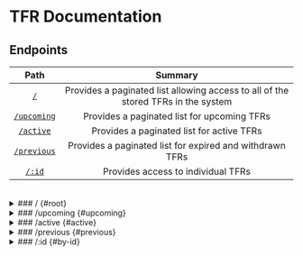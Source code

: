 # TFR Documentation

## Endpoints

|Path|Summary|
|:---:|:---:|
|[`/`](#root)|Provides a paginated list allowing access to all of the stored TFRs in the system|
|[`/upcoming`](#upcoming)|Provides a paginated list for upcoming TFRs|
|[`/active`](#active)|Provides a paginated list for active TFRs|
|[`/previous`](#previous)|Provides a paginated list for expired and withdrawn TFRs|
|[`/:id`](#by-id)|Provides access to individual TFRs|

<br>

<details>
<summary>### / {#root}
</summary>

<br>
The root path of this endpoint provides access to a paginated list of all TFRs currently stored in the system.

#### Parameters

|Name|Example|Description|
|:---:|:---:|:---:|
|limit|limit=20|The number of entries to return (max 100)|
|offset|offset=20|The number of entries to skip before returning data|

#### Sample URL

```
https://nextlaunch.org/api/0.0.1/tfr?limit=20&offset=20
```

</details>

<details>
<summary>### /upcoming {#upcoming}
</summary>

<br>
This endpoint provides access to a paginated list of all TFRs in the system which meet the following conditions:
- Start time has not passed
- TFR is not cancelled or withdrawn

#### Parameters

|Name|Example|Description|
|:---:|:---:|:---:|
|limit|limit=20|The number of entries to return (max 100)|
|offset|offset=20|The number of entries to skip before returning data|

#### Sample URL

```
https://nextlaunch.org/api/0.0.1/tfr/upcoming?limit=20&offset=20
```
</details>


<details>
<summary>### /active {#active}
</summary>

<br>
This endpoint provides access to a paginated list of all TFRs in the system which meet the following conditions:
- Start time has passed
- End time has not passed
- TFR is not cancelled or withdrawn

#### Parameters

|Name|Example|Description|
|:---:|:---:|:---:|
|limit|limit=20|The number of entries to return (max 100)|
|offset|offset=20|The number of entries to skip before returning data|

#### Sample URL

```
https://nextlaunch.org/api/0.0.1/tfr/active?limit=20&offset=20
```
</details>


<details>
<summary>### /previous {#previous}
</summary>

<br>
This endpoint provides access to a paginated list of all TFRs in the system which meet the following conditions:
- End time has passed OR TFR is cancelled or withdrawn

#### Parameters

|Name|Example|Description|
|:---:|:---:|:---:|
|limit|limit=20|The number of entries to return (max 100)|
|offset|offset=20|The number of entries to skip before returning data|

#### Sample URL

```
https://nextlaunch.org/api/0.0.1/tfr/previous?limit=20&offset=20
```
</details>


<details>
<summary>### /:id {#by-id}
</summary>

<br>
This endpoint provides access to a single TFR

#### Arguments

|Name|Expected Type|Examples|Description|
|:---:|:---:|:---:|:---:|
|id|UUID(v4)/String|`797d0a62-3aab-460e-9881-f18f2bd1bc97` or `1_4530`|The ID of the entry to return|

#### Sample URLs

```
https://nextlaunch.org/api/0.0.1/tfr/797d0a62-3aab-460e-9881-f18f2bd1bc97
```

```
https://nextlaunch.org/api/0.0.1/tfr/1_4530
```
</details>